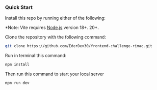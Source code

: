 ### Quick Start

Install this repo by running either of the following:

\*Note: Vite requires [Node.js](https://nodejs.org/en/) version 18+. 20+.

Clone the repository with the following command:

```bash
git clone https://github.com/EderDev30/frontend-challenge-rimac.git
```

Run in terminal this command:

```bash
npm install
```

Then run this command to start your local server

```bash
npm run dev
```
